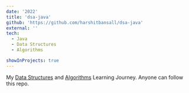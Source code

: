 ```yaml
---
date: '2022'
title: 'dsa-java'
github: 'https://github.com/harshitbansall/dsa-java'
external: ''
tech:
  - Java
  - Data Structures
  - Algorithms

showInProjects: true
---
```


My [Data Structures]() and [Algorithms]() Learning Journey. Anyone can follow this repo.